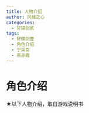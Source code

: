 ```yaml
---
title: 人物介绍
author: 风城之心
categories:
  - 轩辕剑贰
tags:
  - 轩辕剑壹
  - 角色介绍
  - 宁采臣
  - 燕赤霞
---
```


# 角色介绍

<script setup>
import { ref } from 'vue';
import hr from '../../../public/img/games/swd2/2cas1.gif';
import jrh from '../../../public/img/games/swd2/2cas2.gif';
import yks from '../../../public/img/games/swd2/2cas3.gif';
import gys from '../../../public/img/games/swd2/2cas4.gif';
import hrAvatar from '../../../public/img/games/swd2/2cas11.gif';
import jrhAvatar from '../../../public/img/games/swd2/2cas21.gif';
import yksAvatar from '../../../public/img/games/swd2/2cas31.gif';
import gysAvatar from '../../../public/img/games/swd2/2cas41.gif';

const data = ref([{
  shi:'轩辕剑客，三尺长虹照丹心',
      name: '何然',
      desc:'主角，年龄十七岁，他出生那年正好是人类与魔族大战之年，从小跟随着师父修练武术及仙术直到成年为止，然后下山修行。<br />他对学习各种不同的知识有著浓厚的兴趣，因人类与魔族的不断冲突，使周遭的环境不时的受到影响，因此他希望善用所学去帮助有困难的人，并找出彻底解决问题的方法。',
      avatar: hr,
      imgAvatar:hrAvatar,
    }, {
      shi:'荳蔻少女，逃离魔掌寻双亲',
        avatar: jrh,
        imgAvatar:jrhAvatar,
      name: '江如红',
      desc:'从小被囚禁在凤凰塔里，被妖魔火凤凰所扶养。年约十六岁，个性活泼好动也向火凤凰学了不少法术。但因为知道自己被下了诅咒，不敢随便外出以免伤害到别人。后来被何然与杨坤硕两人搭救，便下定决心离开凤凰塔，与何然等人一同旅行。她对童年时的亲生父母隐约有点印象，很希望能和自己的家人团聚。',
    }, {
      shi:'黑衣大侠，行侠仗义游天涯',
        avatar: yks,
        imgAvatar:yksAvatar,
      name: '杨坤硕',
      desc:'江湖上人称黑衣侠。年龄二十岁，以行侠仗义为己任，个性刚毅木讷且沉默寡言，擅长武术，与何然是志同道合的伙伴，因此两人一同游历江湖。非常崇拜轩辕剑侠，希望能够继承他的志向。',
    },
    {
      shi:'千年白狐，杏林悬壶救世人',
      imgAvatar:gysAvatar,
        avatar: gys,
      name: '古月圣',
      desc:'四处旅行的医生。因为暗恋江如红而厚着脸皮跟随队伍，身世和年龄都不详。是个个性温厚的书生。因为在沧江神州旅行了很久，所以对地理环境都很熟悉。',
    }]);
</script>

<p>★以下人物介绍，取自游戏说明书</p>

<a-list class="list-demo-action-layout" :bordered="false" :data="data">
    <template #item="{ item }">
      <a-list-item class="list-demo-item" action-layout="vertical">
        <template #extra>
          <div className="image-area">
            <img alt="arco-design" :src="item.avatar" />
          </div>
        </template>
        <a-list-item-meta
          :title="item.name"
          :description="item.desc"
          :bordered="false"
        >
          <template #avatar>
            <a-avatar shape="square" :size="60">
              <img alt="avatar" :src="item.imgAvatar" style="object-fit:cover;" />
            </a-avatar>
          </template>
        <template #description>
        <p style="font-size:16px;color:#fc5531;font-weight:bold;">{{item.shi}}</p>
        <span v-html="item.desc"></span>
        </template>
        </a-list-item-meta>
      </a-list-item>
    </template>
  </a-list>

  <style scoped>
.list-demo-action-layout .image-area {
  width: 150px;
  border-radius: 2px;
  overflow: hidden;
  margin-left:10px;
  object-fit:cover;
}

.list-demo-action-layout .list-demo-item {
  padding: 20px 0;
  border-bottom: 1px solid var(--color-fill-3);
}

.list-demo-action-layout .image-area img {
  width: 100%;
  object-fit:fill;
}

.list-demo-action-layout .arco-list-item-action .arco-icon {
  margin: 0 4px;
}
</style>
